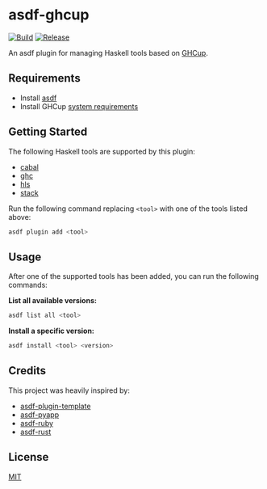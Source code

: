 # asdf-ghcup

[![Build](https://github.com/sestrella/asdf-ghcup/actions/workflows/build.yml/badge.svg)](https://github.com/sestrella/asdf-ghcup/actions/workflows/build.yml)
[![Release](https://github.com/sestrella/asdf-ghcup/actions/workflows/release.yml/badge.svg)](https://github.com/sestrella/asdf-ghcup/actions/workflows/release.yml)

An asdf plugin for managing Haskell tools based on
[GHCup](https://www.haskell.org/ghcup/).

## Requirements

- Install [asdf](https://github.com/asdf-vm/asdf)
- Install GHCup [system requirements](https://www.haskell.org/ghcup/install/#system-requirements)

## Getting Started

The following Haskell tools are supported by this plugin:

- [cabal](https://www.haskell.org/cabal)
- [ghc](https://www.haskell.org/ghc)
- [hls](https://github.com/haskell/haskell-language-server)
- [stack](https://docs.haskellstack.org/en/stable/)

Run the following command replacing `<tool>` with one of the tools listed
above:

```sh
asdf plugin add <tool>
```

## Usage

After one of the supported tools has been added, you can run the following
commands:

**List all available versions:**

```sh
asdf list all <tool>
```

**Install a specific version:**

```sh
asdf install <tool> <version>
```

## Credits

This project was heavily inspired by:

- [asdf-plugin-template](https://github.com/asdf-vm/asdf-plugin-template)
- [asdf-pyapp](https://github.com/amrox/asdf-pyapp)
- [asdf-ruby](https://github.com/asdf-vm/asdf-ruby)
- [asdf-rust](https://github.com/asdf-community/asdf-rust)

## License

[MIT](LICENSE)
